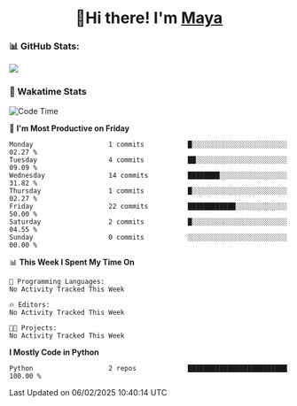  <h1 align="center">👋Hi there! I'm <a href="https://liumyblog.cn">Maya</a></h1>

### 📊 GitHub Stats:
<p href="https://github.com/anuraghazra/github-readme-stats">
<img align="left" src="https://github-readme-stats.vercel.app/api?username=liumy-lay&show_icons=true&title_color=ffffff&icon_color=ffffff&text_color=ffffff&bg_color=D80835&hide_title=true" />
</p>
<br clear="left"/>

### 🚀 Wakatime Stats
<!--START_SECTION:waka-->
![Code Time](http://img.shields.io/badge/Code%20Time-155%20hrs%2017%20mins-blue)

📅 **I'm Most Productive on Friday** 

```text
Monday                   1 commits           █░░░░░░░░░░░░░░░░░░░░░░░░   02.27 % 
Tuesday                  4 commits           ██░░░░░░░░░░░░░░░░░░░░░░░   09.09 % 
Wednesday                14 commits          ████████░░░░░░░░░░░░░░░░░   31.82 % 
Thursday                 1 commits           █░░░░░░░░░░░░░░░░░░░░░░░░   02.27 % 
Friday                   22 commits          ████████████░░░░░░░░░░░░░   50.00 % 
Saturday                 2 commits           █░░░░░░░░░░░░░░░░░░░░░░░░   04.55 % 
Sunday                   0 commits           ░░░░░░░░░░░░░░░░░░░░░░░░░   00.00 % 
```


📊 **This Week I Spent My Time On** 

```text
💬 Programming Languages: 
No Activity Tracked This Week

🔥 Editors: 
No Activity Tracked This Week

🐱‍💻 Projects: 
No Activity Tracked This Week
```

**I Mostly Code in Python** 

```text
Python                   2 repos             █████████████████████████   100.00 % 
```




 Last Updated on 06/02/2025 10:40:14 UTC
<!--END_SECTION:waka-->
